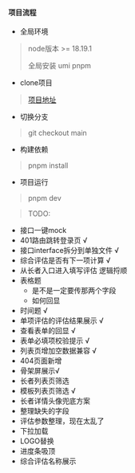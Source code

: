 #### 项目流程

- 全局环境

> node版本 >= 18.19.1
>
> 全局安装 umi pnpm
>
>

- clone项目

> [项目地址](111.33.127.102:8090/tisihcsp/PROD01-TISIHCSP-EVA-MCS)

- 切换分支

> git checkout main

- 构建依赖

> pnpm install

- 项目运行

> pnpm dev
>
>

> TODO:

- 接口一键mock
- 401路由跳转登录页 √
- 接口interface拆分到单独文件 √
- 综合评估是否有下一项计算 √
- 从长者入口进入填写评估 逻辑捋顺
- 表格题
    - 是不是一定要传那两个字段
    - 如何回显
- 时间题 √
- 单项评估的评估结果展示 √
- 查看表单的回显 √
- 表单必填项校验提示 √
- 列表页增加空数据兼容 √
- 404页面新增
- 骨架屏展示√
- 长者列表页筛选
- 模板列表页筛选 √
- 长者详情头像兜底方案
- 整理缺失的字段
- 评估参数整理，现在太乱了
- 下拉加载
- LOGO替换
- 进度条吸顶
- 综合评估名称展示
